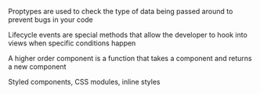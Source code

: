 
Proptypes are used to check the type of data being passed around to prevent bugs in your code

Lifecycle events are special methods that allow the developer to hook into views when specific conditions happen

A higher order component is a function that takes a component and returns a new component

Styled components, CSS modules, inline styles
